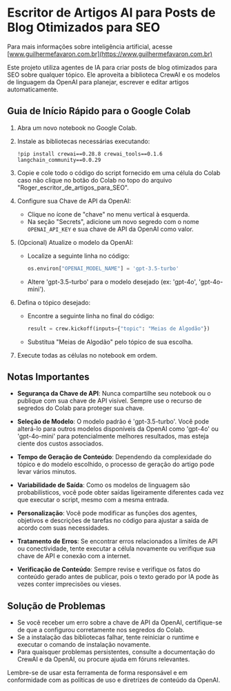 # Escritor de Artigos AI para Posts de Blog Otimizados para SEO

Para mais informações sobre inteligência artificial, acesse [www.guilhermefavaron.com.br](https://www.guilhermefavaron.com.br)

Este projeto utiliza agentes de IA para criar posts de blog otimizados para SEO sobre qualquer tópico. Ele aproveita a biblioteca CrewAI e os modelos de linguagem da OpenAI para planejar, escrever e editar artigos automaticamente.

## Guia de Início Rápido para o Google Colab

1. Abra um novo notebook no Google Colab.

2. Instale as bibliotecas necessárias executando:
   ```
   !pip install crewai==0.28.8 crewai_tools==0.1.6 langchain_community==0.0.29
   ```

3. Copie e cole todo o código do script fornecido em uma célula do Colab caso não clique no botão do Colab no topo do arquivo "Roger_escritor_de_artigos_para_SEO".

4. Configure sua Chave de API da OpenAI:
   - Clique no ícone de "chave" no menu vertical à esquerda.
   - Na seção "Secrets", adicione um novo segredo com o nome `OPENAI_API_KEY` e sua chave de API da OpenAI como valor.

5. (Opcional) Atualize o modelo da OpenAI:
   - Localize a seguinte linha no código:
     ```python
     os.environ["OPENAI_MODEL_NAME"] = 'gpt-3.5-turbo'
     ```
   - Altere 'gpt-3.5-turbo' para o modelo desejado (ex: 'gpt-4o', 'gpt-4o-mini').

6. Defina o tópico desejado:
   - Encontre a seguinte linha no final do código:
     ```python
     result = crew.kickoff(inputs={"topic": "Meias de Algodão"})
     ```
   - Substitua "Meias de Algodão" pelo tópico de sua escolha.

7. Execute todas as células no notebook em ordem.

## Notas Importantes

- **Segurança da Chave de API**: Nunca compartilhe seu notebook ou o publique com sua chave de API visível. Sempre use o recurso de segredos do Colab para proteger sua chave.

- **Seleção de Modelo**: O modelo padrão é 'gpt-3.5-turbo'. Você pode alterá-lo para outros modelos disponíveis da OpenAI como 'gpt-4o' ou 'gpt-4o-mini' para potencialmente melhores resultados, mas esteja ciente dos custos associados.

- **Tempo de Geração de Conteúdo**: Dependendo da complexidade do tópico e do modelo escolhido, o processo de geração do artigo pode levar vários minutos.

- **Variabilidade de Saída**: Como os modelos de linguagem são probabilísticos, você pode obter saídas ligeiramente diferentes cada vez que executar o script, mesmo com a mesma entrada.

- **Personalização**: Você pode modificar as funções dos agentes, objetivos e descrições de tarefas no código para ajustar a saída de acordo com suas necessidades.

- **Tratamento de Erros**: Se encontrar erros relacionados a limites de API ou conectividade, tente executar a célula novamente ou verifique sua chave de API e conexão com a internet.

- **Verificação de Conteúdo**: Sempre revise e verifique os fatos do conteúdo gerado antes de publicar, pois o texto gerado por IA pode às vezes conter imprecisões ou vieses.

## Solução de Problemas

- Se você receber um erro sobre a chave de API da OpenAI, certifique-se de que a configurou corretamente nos segredos do Colab.
- Se a instalação das bibliotecas falhar, tente reiniciar o runtime e executar o comando de instalação novamente.
- Para quaisquer problemas persistentes, consulte a documentação do CrewAI e da OpenAI, ou procure ajuda em fóruns relevantes.

Lembre-se de usar esta ferramenta de forma responsável e em conformidade com as políticas de uso e diretrizes de conteúdo da OpenAI.
